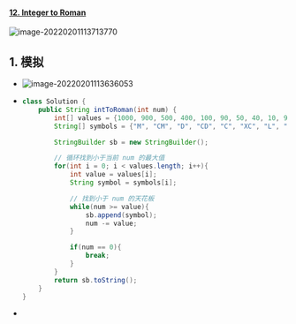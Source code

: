 #### [12. Integer to Roman](https://leetcode-cn.com/problems/integer-to-roman/)

![image-20220201113713770](https://raw.githubusercontent.com/TWDH/Leetcode-From-Zero/pictures/img/image-20220201113713770.png)

## 1. 模拟

- ![image-20220201113636053](https://raw.githubusercontent.com/TWDH/Leetcode-From-Zero/pictures/img/image-20220201113636053.png)

- ```java
  class Solution {
      public String intToRoman(int num) {
          int[] values = {1000, 900, 500, 400, 100, 90, 50, 40, 10, 9, 5, 4, 1};
          String[] symbols = {"M", "CM", "D", "CD", "C", "XC", "L", "XL", "X", "IX", "V", "IV", "I"};
  
          StringBuilder sb = new StringBuilder();
  
          // 循环找到小于当前 num 的最大值
          for(int i = 0; i < values.length; i++){
              int value = values[i];
              String symbol = symbols[i];
  
              // 找到小于 num 的天花板
              while(num >= value){
                  sb.append(symbol);
                  num -= value;
              }
  
              if(num == 0){
                  break;
              }
          }
          return sb.toString();
      }
  }
  ```

- 

